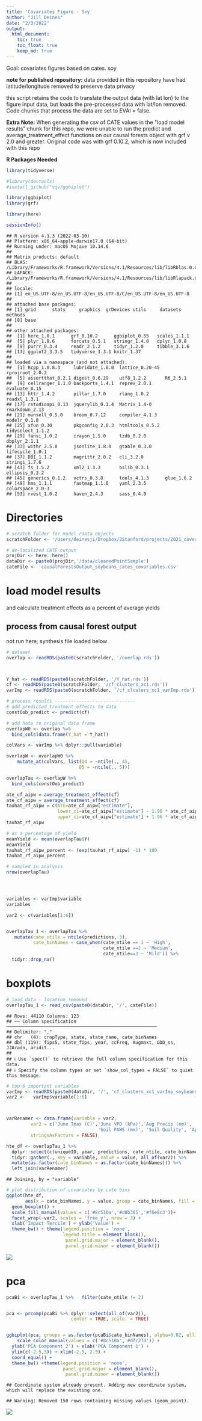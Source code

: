 ```yaml
---
title: 'Covariates Figure - Soy'
author: "Jill Deines"
date: "2/3/2022"
output: 
  html_document:
    toc: true
    toc_float: true
    keep_md: true
---
```


Goal: covariates figures based on cates. soy


**note for published repository:**
data provided in this repository have had latitude/longitude removed to preserve data privacy

this script retains the code to translate the output data (with lat lon) to the figure input data, but loads the pre-processed data with lat/lon removed. Code chunks that process the data are set to EVAl = false. 

**Extra Note:**
When generating the csv of CATE values in the "load model results" chunk for this repo, we were unable to run the predict and average_treatment_effect functions on our causal forests object with grf v 2.0 and greater. Original code was with grf 0.10.2, which is now included with this repo



**R Packages Needed**


```r
library(tidyverse)

#library(devtools)
#install_github("vqv/ggbiplot")

library(ggbiplot)
library(grf)

library(here)

sessionInfo()
```

```
## R version 4.1.3 (2022-03-10)
## Platform: x86_64-apple-darwin17.0 (64-bit)
## Running under: macOS Mojave 10.14.6
## 
## Matrix products: default
## BLAS:   /Library/Frameworks/R.framework/Versions/4.1/Resources/lib/libRblas.0.dylib
## LAPACK: /Library/Frameworks/R.framework/Versions/4.1/Resources/lib/libRlapack.dylib
## 
## locale:
## [1] en_US.UTF-8/en_US.UTF-8/en_US.UTF-8/C/en_US.UTF-8/en_US.UTF-8
## 
## attached base packages:
## [1] grid      stats     graphics  grDevices utils     datasets  methods  
## [8] base     
## 
## other attached packages:
##  [1] here_1.0.1      grf_0.10.2      ggbiplot_0.55   scales_1.1.1   
##  [5] plyr_1.8.6      forcats_0.5.1   stringr_1.4.0   dplyr_1.0.8    
##  [9] purrr_0.3.4     readr_2.1.2     tidyr_1.2.0     tibble_3.1.6   
## [13] ggplot2_3.3.5   tidyverse_1.3.1 knitr_1.37     
## 
## loaded via a namespace (and not attached):
##  [1] Rcpp_1.0.8.3     lubridate_1.8.0  lattice_0.20-45  rprojroot_2.0.2 
##  [5] assertthat_0.2.1 digest_0.6.29    utf8_1.2.2       R6_2.5.1        
##  [9] cellranger_1.1.0 backports_1.4.1  reprex_2.0.1     evaluate_0.15   
## [13] httr_1.4.2       pillar_1.7.0     rlang_1.0.2      readxl_1.3.1    
## [17] rstudioapi_0.13  jquerylib_0.1.4  Matrix_1.4-0     rmarkdown_2.13  
## [21] munsell_0.5.0    broom_0.7.12     compiler_4.1.3   modelr_0.1.8    
## [25] xfun_0.30        pkgconfig_2.0.3  htmltools_0.5.2  tidyselect_1.1.2
## [29] fansi_1.0.2      crayon_1.5.0     tzdb_0.2.0       dbplyr_2.1.1    
## [33] withr_2.5.0      jsonlite_1.8.0   gtable_0.3.0     lifecycle_1.0.1 
## [37] DBI_1.1.2        magrittr_2.0.2   cli_3.2.0        stringi_1.7.6   
## [41] fs_1.5.2         xml2_1.3.3       bslib_0.3.1      ellipsis_0.3.2  
## [45] generics_0.1.2   vctrs_0.3.8      tools_4.1.3      glue_1.6.2      
## [49] hms_1.1.1        fastmap_1.1.0    yaml_2.3.5       colorspace_2.0-3
## [53] rvest_1.0.2      haven_2.4.3      sass_0.4.0
```

# Directories


```r
# scratch folder for model rdata objects
scratchFolder <- '/Users/deinesji/Dropbox/2Stanford/projects/2021_coverCrops/data/causalForests/20220127_scratch_6state_SOY_v04_log_lessVars'

# de-localized CATE output
projDir <- here::here()
dataDir <- paste0(projDir,'/data/cleanedPointSample')
cateFile <- 'causalForestsOutput_soybeans_cates_covariables.csv'
```


# load model results
and calculate treatment effects as a percent of average yields

## process from causal forest output
not run here; synthesis file loaded below


```r
# dataset
overlap <- readRDS(paste0(scratchFolder, '/overlap.rds'))



Y_hat <- readRDS(paste0(scratchFolder, '/Y_hat.rds'))
cf <- readRDS(paste0(scratchFolder, '/cf_clusters_xc1.rds'))
varImp <- readRDS(paste0(scratchFolder, '/cf_clusters_xc1_varImp.rds'))

# process results ------------------------------
# add predicted treatment effects to data 
constOob_predict <- predict(cf)

# add hats to original data frame
overlapW0 <- overlap %>%
  bind_cols(data.frame(Y_hat = Y_hat))

colVars <- varImp %>% dplyr::pull(variable)

overlapW <- overlapW0 %>%
    mutate_at(colVars, list(Q4 = ~ntile(., 4),
                           Q5 = ~ntile(., 5)))

overlapTau <- overlapW %>%
  bind_cols(constOob_predict) 

ate_cf_aipw = average_treatment_effect(cf)
ate_cf_aipw = average_treatment_effect(cf)
tauhat_rf_aipw = c(ATE=ate_cf_aipw["estimate"],
                   lower_ci=ate_cf_aipw["estimate"] - 1.96 * ate_cf_aipw["std.err"],
                   upper_ci=ate_cf_aipw["estimate"] + 1.96 * ate_cf_aipw["std.err"])
tauhat_rf_aipw

# as a percentage of yield
meanYield <- mean(overlapTau$Y)
meanYield
tauhat_rf_aipw_percent <- (exp(tauhat_rf_aipw) -1) * 100
tauhat_rf_aipw_percent

# sampled in analysis
nrow(overlapTau)




variables <- varImp$variable
variables

var2 <- c(variables[1:6])


overlapTau_1 <- overlapTau %>%
   mutate(cate_ntile = ntile(predictions, 3),
          cate_binNames = case_when(cate_ntile == 1 ~ 'High',
                                    cate_ntile ==2 ~ 'Medium',
                                    cate_ntile==3 ~ 'Mild')) %>%
  tidyr::drop_na() 
```

# boxplots


```r
# load data - location removed
overlapTau_1 <- read_csv(paste0(dataDir, '/', cateFile))
```

```
## Rows: 44110 Columns: 123
## ── Column specification ────────────────────────────────────────────────────────
## Delimiter: ","
## chr   (4): cropType, state, state_name, cate_binNames
## dbl (119): fips5, state_fips, year, ccFreq, Augmaxt, GDD_ss, JJAradn, aridit...
## 
## ℹ Use `spec()` to retrieve the full column specification for this data.
## ℹ Specify the column types or set `show_col_types = FALSE` to quiet this message.
```

```r
# top 6 important variables
varImp <- readRDS(paste0(dataDir, '/', 'cf_clusters_xc1_varImp_soybeans.rds'))
var2 <-   varImp$variable[1:6]



varRenamer <- data.frame(variable = var2,
         var2 = c('June Tmax (C)','June VPD (kPa)','Aug Precip (mm)',
                                  'Soil PAWS (mm)', 'Soil Quality', 'April Precip (mm)'),
         stringsAsFactors = FALSE) 

hte_df <- overlapTau_1 %>%
  dplyr::select(c(uniqueID, year, predictions, cate_ntile, cate_binNames,  all_of(var2))) %>%
  tidyr::gather(., key = variable, value = value, all_of(var2)) %>%
  mutate(as.factor(cate_binNames = as.factor(cate_binNames))) %>%
  left_join(varRenamer)
```

```
## Joining, by = "variable"
```

```r
# plot distribution of covariates by cate bins
ggplot(hte_df,
       aes(x = cate_binNames, y = value, group = cate_binNames, fill = cate_binNames)) +
  geom_boxplot() + 
  scale_fill_manual(values = c('#8c510a','#d8b365','#f6e8c3'))+
  facet_wrap(~var2, scales = 'free_y', nrow = 3) +
  xlab('Impact Tercile') + ylab('Value') +
  theme_bw() + theme(legend.position = 'none',
                     legend.title = element_blank(),
                      panel.grid.major = element_blank(),
                      panel.grid.minor = element_blank()) 
```

![](../../figure/03.30_covariates_soy/boxplot-1.png)<!-- -->

# pca


```r
pcaBi <- overlapTau_1 %>%   filter(cate_ntile != 2) 


pca <- prcomp(pcaBi %>% dplyr::select(all_of(var2)),
                        center = TRUE, scale. = TRUE)


ggbiplot(pca, groups = as.factor(pcaBi$cate_binNames), alpha=0.02, ellipse=TRUE) +
    scale_color_manual(values = c('#8c510a','#dfc27d')) +
  ylab('PCA Component 2') + xlab('PCA Component 1') +
  ylim(c(-2.5,3)) + xlim(-2.5, 2.5) +
  coord_equal() +
  theme_bw() +theme(legend.position = 'none',
                     panel.grid.major = element_blank(),
                      panel.grid.minor = element_blank())
```

```
## Coordinate system already present. Adding new coordinate system, which will replace the existing one.
```

```
## Warning: Removed 150 rows containing missing values (geom_point).
```

![](../../figure/03.30_covariates_soy/pca_biBin-1.png)<!-- -->

